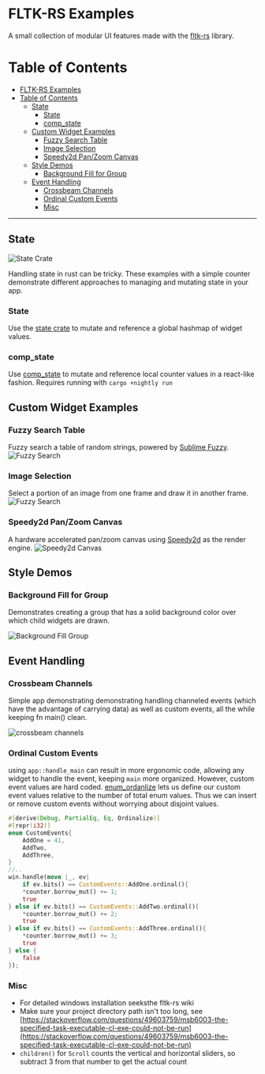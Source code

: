# FLTK-RS Examples

A small collection of modular UI features made with the [fltk-rs](https://github.com/MoAlyousef/fltk-rs) library.

# Table of Contents

- [FLTK-RS Examples](#fltk-rs-examples)
- [Table of Contents](#table-of-contents)
  - [State](#state)
    - [State](#state-1)
    - [comp_state](#comp_state)
  - [Custom Widget Examples](#custom-widget-examples)
    - [Fuzzy Search Table](#fuzzy-search-table)
    - [Image Selection](#image-selection)
    - [Speedy2d Pan/Zoom Canvas](#speedy2d-panzoom-canvas)
  - [Style Demos](#style-demos)
    - [Background Fill for Group](#background-fill-for-group)
  - [Event Handling](#event-handling)
    - [Crossbeam Channels](#crossbeam-channels)
    - [Ordinal Custom Events](#ordinal-custom-events)
    - [Misc](#misc)

---

## State

![State Crate](./.github/images/state_counter.gif)

Handling state in rust can be tricky. These examples with a simple counter demonstrate different approaches to managing and mutating state in your app.

### State

Use the [state crate](https://github.com/sergiobenitez/state) to mutate and reference a global hashmap of widget values.

### comp_state

Use [comp_state](https://github.com/rebo/comp_state) to mutate and reference local counter values in a react-like fashion. Requires running with `cargo +nightly run`

## Custom Widget Examples

### Fuzzy Search Table

Fuzzy search a table of random strings, powered by [Sublime Fuzzy](https://crates.io/crates/sublime_fuzzy).
![Fuzzy Search](./.github/images/fuzzy_search.png)

### Image Selection

Select a portion of an image from one frame and draw it in another frame.
![Fuzzy Search](./.github/images/image_select.png)

### Speedy2d Pan/Zoom Canvas

A hardware accelerated pan/zoom canvas using [Speedy2d](https://github.com/QuantumBadger/Speedy2D) as the render engine.
![Speedy2d Canvas](./.github/images/speedy2d_canvas.gif)

<!-- ![Speedy2d Canvas](./images/Speedy_2d_Pan_Zoom_Canvas.png) -->

## Style Demos

### Background Fill for Group

Demonstrates creating a group that has a solid background color over which child widgets are drawn.

![Background Fill Group](./.github/images/background_fill_group.PNG)

## Event Handling

### Crossbeam Channels

Simple app demonstrating demonstrating handling channeled events (which have the advantage of carrying data) as well as custom events, all the while keeping fn main() clean.

![crossbeam channels](./.github/images/crossbeam_channels.png)

### Ordinal Custom Events

using `app::handle_main` can result in more ergonomic code, allowing any widget to handle the event, keeping `main` more organized. However, custom event values are hard coded. [enum_ordanlize](https://docs.rs/enum-ordinalize/3.1.10/enum_ordinalize/) lets us define our custom event values relative to the number of total enum values. Thus we can insert or remove custom events without worrying about disjoint values.

```rust
#[derive(Debug, PartialEq, Eq, Ordinalize)]
#[repr(i32)]
enum CustomEvents{
    AddOne = 41,
    AddTwo,
    AddThree,
}
//..
win.handle(move |_, ev|
    if ev.bits() == CustomEvents::AddOne.ordinal(){
    *counter.borrow_mut() += 1;
    true
} else if ev.bits() == CustomEvents::AddTwo.ordinal(){
    *counter.borrow_mut() += 2;
    true
} else if ev.bits() == CustomEvents::AddThree.ordinal(){
    *counter.borrow_mut() += 3;
    true
} else {
    false
});

```

### Misc

- For detailed windows installation seeksthe fltk-rs wiki
- Make sure your project directory path isn't too long, see [https://stackoverflow.com/questions/49603759/msb6003-the-specified-task-executable-cl-exe-could-not-be-run](https://stackoverflow.com/questions/49603759/msb6003-the-specified-task-executable-cl-exe-could-not-be-run)
- `children()` for `Scroll` counts the vertical and horizontal sliders, so subtract 3 from that number to get the actual count
